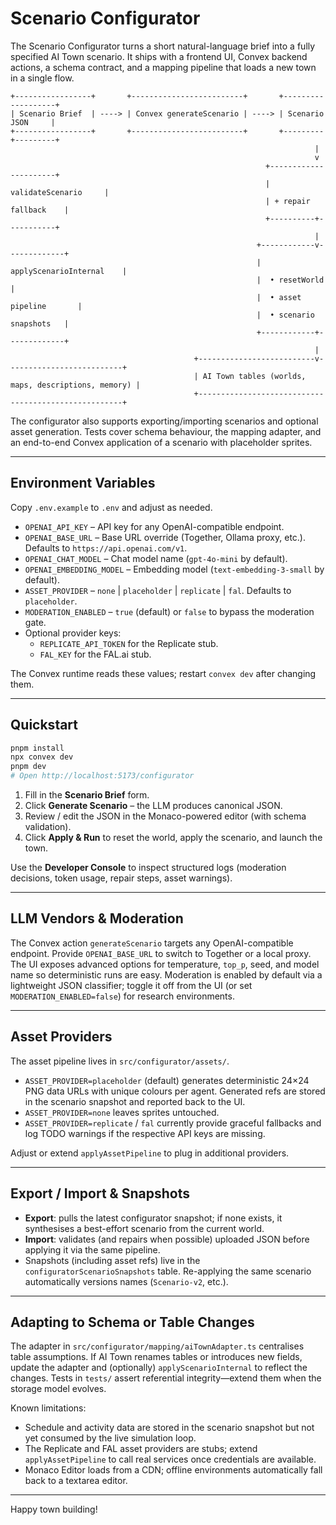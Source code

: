 # Scenario Configurator

The Scenario Configurator turns a short natural-language brief into a fully specified AI Town scenario. It ships with a frontend UI, Convex backend actions, a schema contract, and a mapping pipeline that loads a new town in a single flow.

```
+-----------------+       +-------------------------+       +-------------------+
| Scenario Brief  | ----> | Convex generateScenario | ----> | Scenario JSON     |
+-----------------+       +-------------------------+       +---------+---------+
                                                                    |
                                                                    v
                                                         +----------------------+
                                                         | validateScenario     |
                                                         | + repair fallback    |
                                                         +----------+-----------+
                                                                    |
                                                       +------------v-------------+
                                                       | applyScenarioInternal    |
                                                       |  • resetWorld            |
                                                       |  • asset pipeline       |
                                                       |  • scenario snapshots   |
                                                       +------------+-------------+
                                                                    |
                                         +--------------------------v--------------------------+
                                         | AI Town tables (worlds, maps, descriptions, memory) |
                                         +-----------------------------------------------------+
```

The configurator also supports exporting/importing scenarios and optional asset generation. Tests cover schema behaviour, the mapping adapter, and an end-to-end Convex application of a scenario with placeholder sprites.

---

## Environment Variables

Copy `.env.example` to `.env` and adjust as needed.

- `OPENAI_API_KEY` – API key for any OpenAI-compatible endpoint.
- `OPENAI_BASE_URL` – Base URL override (Together, Ollama proxy, etc.). Defaults to `https://api.openai.com/v1`.
- `OPENAI_CHAT_MODEL` – Chat model name (`gpt-4o-mini` by default).
- `OPENAI_EMBEDDING_MODEL` – Embedding model (`text-embedding-3-small` by default).
- `ASSET_PROVIDER` – `none` | `placeholder` | `replicate` | `fal`. Defaults to `placeholder`.
- `MODERATION_ENABLED` – `true` (default) or `false` to bypass the moderation gate.
- Optional provider keys:
  - `REPLICATE_API_TOKEN` for the Replicate stub.
  - `FAL_KEY` for the FAL.ai stub.

The Convex runtime reads these values; restart `convex dev` after changing them.

---

## Quickstart

```bash
pnpm install
npx convex dev
pnpm dev
# Open http://localhost:5173/configurator
```

1. Fill in the **Scenario Brief** form.
2. Click **Generate Scenario** – the LLM produces canonical JSON.
3. Review / edit the JSON in the Monaco-powered editor (with schema validation).
4. Click **Apply & Run** to reset the world, apply the scenario, and launch the town.

Use the **Developer Console** to inspect structured logs (moderation decisions, token usage, repair steps, asset warnings).

---

## LLM Vendors & Moderation

The Convex action `generateScenario` targets any OpenAI-compatible endpoint. Provide `OPENAI_BASE_URL` to switch to Together or a local proxy. The UI exposes advanced options for temperature, `top_p`, seed, and model name so deterministic runs are easy. Moderation is enabled by default via a lightweight JSON classifier; toggle it off from the UI (or set `MODERATION_ENABLED=false`) for research environments.

---

## Asset Providers

The asset pipeline lives in `src/configurator/assets/`.

- `ASSET_PROVIDER=placeholder` (default) generates deterministic 24×24 PNG data URLs with unique colours per agent. Generated refs are stored in the scenario snapshot and reported back to the UI.
- `ASSET_PROVIDER=none` leaves sprites untouched.
- `ASSET_PROVIDER=replicate` / `fal` currently provide graceful fallbacks and log TODO warnings if the respective API keys are missing.

Adjust or extend `applyAssetPipeline` to plug in additional providers.

---

## Export / Import & Snapshots

- **Export**: pulls the latest configurator snapshot; if none exists, it synthesises a best-effort scenario from the current world.
- **Import**: validates (and repairs when possible) uploaded JSON before applying it via the same pipeline.
- Snapshots (including asset refs) live in the `configuratorScenarioSnapshots` table. Re-applying the same scenario automatically versions names (`Scenario-v2`, etc.).

---

## Adapting to Schema or Table Changes

The adapter in `src/configurator/mapping/aiTownAdapter.ts` centralises table assumptions. If AI Town renames tables or introduces new fields, update the adapter and (optionally) `applyScenarioInternal` to reflect the changes. Tests in `tests/` assert referential integrity—extend them when the storage model evolves.

Known limitations:

- Schedule and activity data are stored in the scenario snapshot but not yet consumed by the live simulation loop.
- The Replicate and FAL asset providers are stubs; extend `applyAssetPipeline` to call real services once credentials are available.
- Monaco Editor loads from a CDN; offline environments automatically fall back to a textarea editor.

---

Happy town building!
